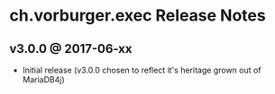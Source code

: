 ch.vorburger.exec Release Notes
===============================

v3.0.0 @ 2017-06-xx
---

* Initial release (v3.0.0 chosen to reflect it's heritage grown out of MariaDB4j)
